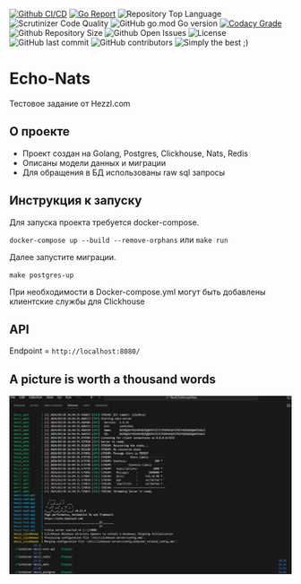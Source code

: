 [![Github CI/CD](https://img.shields.io/github/workflow/status/IskenT/Echo-Nats/Go)](https://github.com/IskenT/Echo-Nats/actions)
[![Go Report](https://goreportcard.com/badge/github.com/IskenT/Echo-Nats)](https://goreportcard.com/report/github.com/IskenT/Echo-Nats)
![Repository Top Language](https://img.shields.io/github/languages/top/IskenT/Echo-Nats)
![Scrutinizer Code Quality](https://img.shields.io/scrutinizer/quality/g/IskenT/Echo-Nats/cmd/main)
![GitHub go.mod Go version](https://img.shields.io/github/go-mod/go-version/IskenT/Echo-Nats)
[![Codacy Grade](https://img.shields.io/codacy/grade/c9467ed47e064b1981e53862d0286d65)](https://www.codacy.com/gh/IskenT/Echo-Nats)
![Github Repository Size](https://img.shields.io/github/repo-size/IskenT/Echo-Nats)
![Github Open Issues](https://img.shields.io/github/issues/IskenT/Echo-Nats)
![License](https://img.shields.io/badge/license-MIT-green)
![GitHub last commit](https://img.shields.io/github/last-commit/IskenT/Echo-Nats)
![GitHub contributors](https://img.shields.io/github/contributors/IskenT/Echo-Nats)
![Simply the best ;)](https://img.shields.io/badge/simply-the%20best%20%3B%29-orange)

# Echo-Nats
Тестовое задание от Hezzl.com
## О проекте
- Проект создан на Golang, Postgres, Clickhouse, Nats, Redis
- Описаны модели данных и миграции
- Для обращения в БД использованы raw sql запросы
## Инструкция к запуску
Для запуска проекта требуется docker-compose.

`docker-compose up --build --remove-orphans` или `make run`

Далее запустите миграции. 

`make postgres-up`

При необходимости в Docker-compose.yml могут быть добавлены клиентские службы для Clickhouse
## API
Endpoint = `http://localhost:8080/`

## A picture is worth a thousand words

<img src="./images/hezzl-run.PNG">

